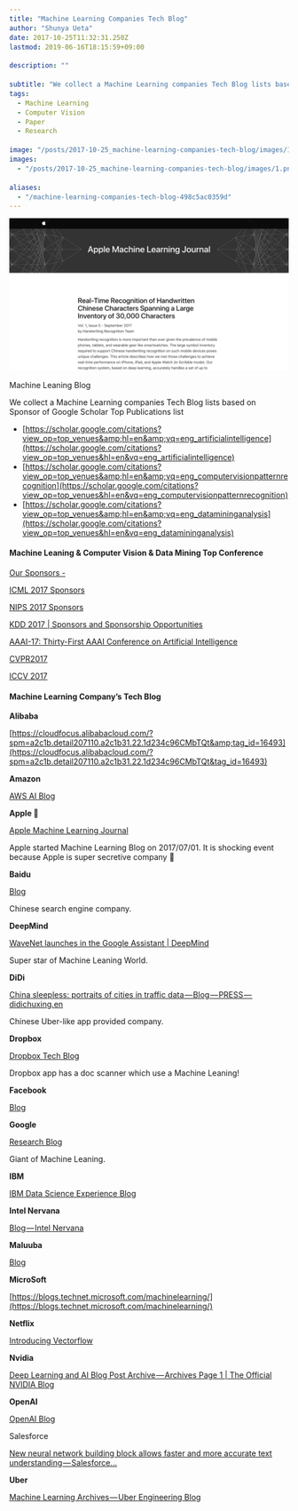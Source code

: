 ```yaml
---
title: "Machine Learning Companies Tech Blog"
author: "Shunya Ueta"
date: 2017-10-25T11:32:31.250Z
lastmod: 2019-06-16T18:15:59+09:00

description: ""

subtitle: "We collect a Machine Learning companies Tech Blog lists based on Sponsor of Google Scholar Top Publications list"
tags:
  - Machine Learning
  - Computer Vision
  - Paper
  - Research

image: "/posts/2017-10-25_machine-learning-companies-tech-blog/images/1.png"
images:
  - "/posts/2017-10-25_machine-learning-companies-tech-blog/images/1.png"

aliases:
  - "/machine-learning-companies-tech-blog-498c5ac0359d"
---
```


![image](/posts/2017-10-25_machine-learning-companies-tech-blog/images/1.png)

Machine Leaning Blog

We collect a Machine Learning companies Tech Blog lists based on Sponsor of Google Scholar Top Publications list

- [https://scholar.google.com/citations?view_op=top_venues&amp;hl=en&amp;vq=eng_artificialintelligence](https://scholar.google.com/citations?view_op=top_venues&hl=en&vq=eng_artificialintelligence)
- [https://scholar.google.com/citations?view_op=top_venues&amp;hl=en&amp;vq=eng_computervisionpatternrecognition](https://scholar.google.com/citations?view_op=top_venues&hl=en&vq=eng_computervisionpatternrecognition)
- [https://scholar.google.com/citations?view_op=top_venues&amp;hl=en&amp;vq=eng_datamininganalysis](https://scholar.google.com/citations?view_op=top_venues&hl=en&vq=eng_datamininganalysis)

#### Machine Leaning &amp; Computer Vision &amp; Data Mining Top Conference

[Our Sponsors -](http://www.iclr.cc/doku.php?id=iclr2017:sponsors)

[ICML 2017 Sponsors](https://2017.icml.cc/Conferences/2017/Sponsors)

[NIPS 2017 Sponsors](https://nips.cc/Conferences/2017/Sponsors)

[KDD 2017 | Sponsors and Sponsorship Opportunities](http://www.kdd.org/kdd2017/sponsorship)

[AAAI-17: Thirty-First AAAI Conference on Artificial Intelligence](https://www.aaai.org/Conferences/AAAI/aaai17.php)

[CVPR2017](http://cvpr2017.thecvf.com/)

[ICCV 2017](http://iccv2017.thecvf.com/)

#### Machine Learning Company’s Tech Blog

**Alibaba**

[https://cloudfocus.alibabacloud.com/?spm=a2c1b.detail207110.a2c1b31.22.1d234c96CMbTQt&amp;tag_id=16493](https://cloudfocus.alibabacloud.com/?spm=a2c1b.detail207110.a2c1b31.22.1d234c96CMbTQt&tag_id=16493)

**Amazon**

[AWS AI Blog](https://aws.amazon.com/blogs/ai/)

**Apple 🍎**

[Apple Machine Learning Journal](https://machinelearning.apple.com/)

Apple started Machine Learning Blog on 2017/07/01. It is shocking event because Apple is super secretive company 💁

**Baidu**

[Blog](http://research.baidu.com/baidu-tech-blog/)

Chinese search engine company.

**DeepMind**

[WaveNet launches in the Google Assistant | DeepMind](https://deepmind.com/blog/wavenet-launches-google-assistant/)

Super star of Machine Leaning World.

**DiDi**

[China sleepless: portraits of cities in traffic data — Blog — PRESS — didichuxing.en](http://www.didichuxing.com/en/press-blog/suvzicxv.html)

Chinese Uber-like app provided company.

**Dropbox**

[Dropbox Tech Blog](https://blogs.dropbox.com/tech/tag/machine-learning/)

Dropbox app has a doc scanner which use a Machine Leaning!

**Facebook**

[Blog](https://research.fb.com/blog/)

**Google**

[Research Blog](https://research.googleblog.com/search/label/Machine%20Learning)

Giant of Machine Leaning.

**IBM**

[IBM Data Science Experience Blog](http://datascience.ibm.com/blog/)

**Intel Nervana**

[Blog — Intel Nervana](https://www.intelnervana.com/blog/)

**Maluuba**

[Blog](http://www.maluuba.com/blog/)

**MicroSoft**

[https://blogs.technet.microsoft.com/machinelearning/](https://blogs.technet.microsoft.com/machinelearning/)

**Netflix**

[Introducing Vectorflow](https://medium.com/@NetflixTechBlog/introducing-vectorflow-fe10d7f126b8)

**Nvidia**

[Deep Learning and AI Blog Post Archive — Archives Page 1 | The Official NVIDIA Blog](https://blogs.nvidia.com/blog/category/deep-learning/)

**OpenAI**

[OpenAI Blog](https://blog.openai.com/)

Salesforce

[New neural network building block allows faster and more accurate text understanding — Salesforce…](https://www.salesforce.com/products/einstein/ai-research/neural-network-building-block-accurate-understanding/)

**Uber**

[Machine Learning Archives — Uber Engineering Blog](https://eng.uber.com/tag/machine-learning/)

